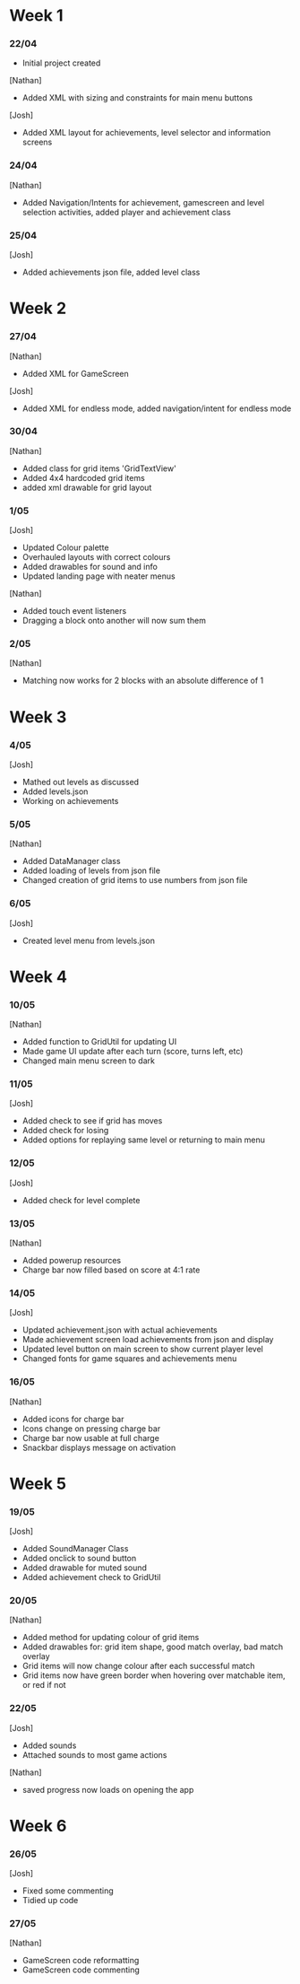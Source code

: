 
# Week 1
### 22/04
- Initial project created

[Nathan]
- Added XML with sizing and constraints for main menu buttons

[Josh]
- Added XML layout for achievements, level selector and information screens

### 24/04
[Nathan]
- Added Navigation/Intents for achievement, gamescreen and level selection activities, added player and achievement class

### 25/04
[Josh]
- Added achievements json file, added level class

# Week 2
### 27/04
[Nathan]
- Added XML for GameScreen

[Josh]
- Added XML for endless mode, added navigation/intent for endless mode

### 30/04
[Nathan]
- Added class for grid items 'GridTextView'
- Added 4x4 hardcoded grid items
- added xml drawable for grid layout

### 1/05
[Josh]
- Updated Colour palette
- Overhauled layouts with correct colours
- Added drawables for sound and info
- Updated landing page with neater menus

[Nathan]
- Added touch event listeners
- Dragging a block onto another will now sum them

### 2/05
[Nathan]
- Matching now works for 2 blocks with an absolute difference of 1

# Week 3
### 4/05
[Josh]
- Mathed out levels as discussed
- Added levels.json
- Working on achievements

### 5/05
[Nathan]
- Added DataManager class
- Added loading of levels from json file
- Changed creation of grid items to use numbers from json file

### 6/05
[Josh]
- Created level menu from levels.json

# Week 4
### 10/05
[Nathan]
- Added function to GridUtil for updating UI
- Made game UI update after each turn (score, turns left, etc)
- Changed main menu screen to dark

### 11/05
[Josh]
- Added check to see if grid has moves
- Added check for losing
- Added options for replaying same level or returning to main menu

### 12/05
[Josh]
- Added check for level complete

### 13/05
[Nathan]
- Added powerup resources
- Charge bar now filled based on score at 4:1 rate

### 14/05
[Josh]
- Updated achievement.json with actual achievements
- Made achievement screen load achievements from json and display
- Updated level button on main screen to show current player level
- Changed fonts for game squares and achievements menu

### 16/05
[Nathan]
- Added icons for charge bar
- Icons change on pressing charge bar
- Charge bar now usable at full charge
- Snackbar displays message on activation

# Week 5
### 19/05
[Josh]
- Added SoundManager Class
- Added onclick to sound button
- Added drawable for muted sound
- Added achievement check to GridUtil

### 20/05
[Nathan]
- Added method for updating colour of grid items
- Added drawables for: grid item shape, good match overlay, bad match overlay
- Grid items will now change colour after each successful match
- Grid items now have green border when hovering over matchable item, or red if not

### 22/05
[Josh]
- Added sounds
- Attached sounds to most game actions

[Nathan]
- saved progress now loads on opening the app

# Week 6
### 26/05
[Josh]
- Fixed some commenting
- Tidied up code

### 27/05
[Nathan]
- GameScreen code reformatting
- GameScreen code commenting

